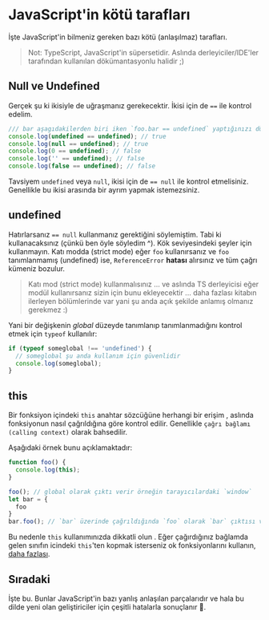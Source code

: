 # JavaScript'in kötü tarafları

İşte JavaScript'in bilmeniz gereken bazı kötü (anlaşılmaz) tarafları.

> Not: TypeScript, JavaScript'in süpersetidir. Aslında derleyiciler/IDE'ler tarafından kullanılan dökümantasyonlu halidir ;)

## Null ve Undefined

Gerçek şu ki ikisiyle de uğraşmanız gerekecektir. İkisi için de `==` ile kontrol edelim.

```ts
/// bar aşagıdakilerden biri iken `foo.bar == undefined` yaptığınızı düşünün:
console.log(undefined == undefined); // true
console.log(null == undefined); // true
console.log(0 == undefined); // false
console.log('' == undefined); // false
console.log(false == undefined); // false
```
Tavsiyem `undefined` veya `null`, ikisi için de `== null` ile kontrol etmelisiniz. Genellikle bu ikisi arasında bir ayrım yapmak istemezsiniz.

## undefined

Hatırlarsanız `== null` kullanmanız gerektiğini söylemiştim. Tabi ki kullanacaksınız (çünkü ben öyle söyledim ^). Kök seviyesindeki şeyler için kullanmayın. Katı modda (strict mode) eğer `foo` kullanırsanız ve `foo` tanımlanmamış (undefined) ise, `ReferenceError` **hatası** alırsınız ve tüm çağrı kümeniz bozulur.

> Katı mod (strict mode) kullanmalısınız ... ve aslında TS derleyicisi eğer modül kullanırsanız sizin için bunu ekleyecektir ... daha fazlası kitabın ilerleyen bölümlerinde var yani şu anda açık şekilde anlamış olmanız gerekmez :)

Yani bir değişkenin *global* düzeyde tanımlanıp tanımlanmadığını kontrol etmek için `typeof` kullanılır:

```ts
if (typeof someglobal !== 'undefined') {
  // someglobal şu anda kullanım için güvenlidir
  console.log(someglobal);
}
```

## this

Bir fonksiyon içindeki `this` anahtar sözcüğüne herhangi bir erişim , aslında fonksiyonun nasıl çağrıldığına göre kontrol edilir. Genellikle `çağrı bağlamı (calling context)` olarak bahsedilir.

Aşağıdaki örnek bunu açıklamaktadır:

```ts
function foo() {
  console.log(this);
}

foo(); // global olarak çıktı verir örneğin tarayıcılardaki `window` 
let bar = {
  foo
}
bar.foo(); // `bar` üzerinde çağrıldığında `foo` olarak `bar` çıktısı verir
```
Bu nedenle `this` kullanımınızda dikkatli olun . Eğer çağırdığınız bağlamda gelen sınıfın icindeki `this`'ten kopmak isterseniz ok fonksiyonlarını kullanın, [daha fazlası][ok].

[ok]:../arrow-functions.md

## Sıradaki

İşte bu. Bunlar JavaScript'in bazı yanlış anlaşılan parçalarıdır ve hala bu dilde yeni olan geliştiriciler için çeşitli hatalarla sonuçlanır 🌹.